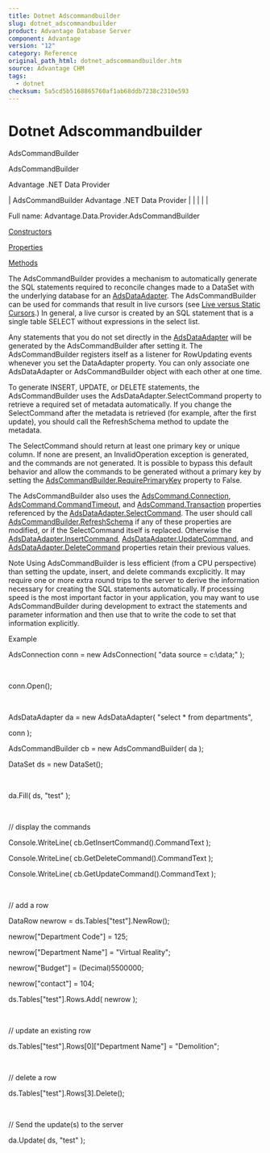 ```yaml
---
title: Dotnet Adscommandbuilder
slug: dotnet_adscommandbuilder
product: Advantage Database Server
component: Advantage
version: "12"
category: Reference
original_path_html: dotnet_adscommandbuilder.htm
source: Advantage CHM
tags:
  - dotnet
checksum: 5a5cd5b5168865760af1ab68ddb7238c2310e593
---
```


# Dotnet Adscommandbuilder

AdsCommandBuilder

AdsCommandBuilder

Advantage .NET Data Provider

| AdsCommandBuilder  Advantage .NET Data Provider |  |  |  |  |

Full name: Advantage.Data.Provider.AdsCommandBuilder

[Constructors](dotnet_adscommandbuilder_constructors.md)

[Properties](dotnet_adscommandbuilder_properties.md)

[Methods](dotnet_adscommandbuilder_methods.md)

The AdsCommandBuilder provides a mechanism to automatically generate the SQL statements required to reconcile changes made to a DataSet with the underlying database for an [AdsDataAdapter](dotnet_adsdataadapter.md). The AdsCommandBuilder can be used for commands that result in live cursors (see [Live versus Static Cursors](master_live_versus_static_cursors.md).) In general, a live cursor is created by an SQL statement that is a single table SELECT without expressions in the select list.

Any statements that you do not set directly in the [AdsDataAdapter](dotnet_adsdataadapter.md) will be generated by the AdsCommandBuilder after setting it. The AdsCommandBuilder registers itself as a listener for RowUpdating events whenever you set the DataAdapter property. You can only associate one AdsDataAdapter or AdsCommandBuilder object with each other at one time.

To generate INSERT, UPDATE, or DELETE statements, the AdsCommandBuilder uses the AdsDataAdapter.SelectCommand property to retrieve a required set of metadata automatically. If you change the SelectCommand after the metadata is retrieved (for example, after the first update), you should call the RefreshSchema method to update the metadata.

The SelectCommand should return at least one primary key or unique column. If none are present, an InvalidOperation exception is generated, and the commands are not generated. It is possible to bypass this default behavior and allow the commands to be generated without a primary key by setting the [AdsCommandBuilder.RequirePrimaryKey](dotnet_adscommandbuilder_requireprimarykey.md) property to False.

The AdsCommandBuilder also uses the [AdsCommand.Connection](dotnet_adscommand_connection.md), [AdsCommand.CommandTimeout](dotnet_adscommand_commandtimeout.md), and [AdsCommand.Transaction](dotnet_adscommand_transaction.md) properties referenced by the [AdsDataAdapter.SelectCommand](dotnet_adsdataadapter_selectcommand.md). The user should call [AdsCommandBuilder.RefreshSchema](dotnet_adscommandbuilder_refreshschema.md) if any of these properties are modified, or if the SelectCommand itself is replaced. Otherwise the [AdsDataAdapter.InsertCommand](dotnet_adsdataadapter_insertcommand.md), [AdsDataAdapter.UpdateCommand](dotnet_adsdataadapter_updatecommand.md), and [AdsDataAdapter.DeleteCommand](dotnet_adsdataadapter_deletecommand.md) properties retain their previous values.

Note Using AdsCommandBuilder is less efficient (from a CPU perspective) than setting the update, insert, and delete commands excplicitly. It may require one or more extra round trips to the server to derive the information necessary for creating the SQL statements automatically. If processing speed is the most important factor in your application, you may want to use AdsCommandBuilder during development to extract the statements and parameter information and then use that to write the code to set that information explicitly.

Example

AdsConnection conn = new AdsConnection( "data source = c:\\data;" );

 

conn.Open();

 

AdsDataAdapter da = new AdsDataAdapter( "select \* from departments",

conn );

AdsCommandBuilder cb = new AdsCommandBuilder( da );

DataSet ds = new DataSet();

 

da.Fill( ds, "test" );

 

// display the commands

Console.WriteLine( cb.GetInsertCommand().CommandText );

Console.WriteLine( cb.GetDeleteCommand().CommandText );

Console.WriteLine( cb.GetUpdateCommand().CommandText );

 

// add a row

DataRow newrow = ds.Tables["test"].NewRow();

newrow["Department Code"] = 125;

newrow["Department Name"] = "Virtual Reality";

newrow["Budget"] = (Decimal)5500000;

newrow["contact"] = 104;

ds.Tables["test"].Rows.Add( newrow );

 

// update an existing row

ds.Tables["test"].Rows[0]["Department Name"] = "Demolition";

 

// delete a row

ds.Tables["test"].Rows[3].Delete();

 

// Send the update(s) to the server

da.Update( ds, "test" );
